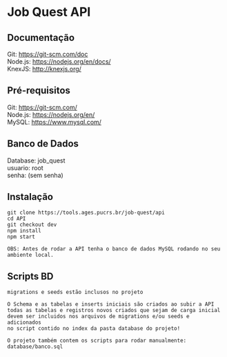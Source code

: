 # Job Quest API

## Documentação
Git: https://git-scm.com/doc <br>
Node.js: https://nodejs.org/en/docs/ <br>
KnexJS: http://knexjs.org/ <br>

## Pré-requisitos
Git: https://git-scm.com/ <br>
Node.js: https://nodejs.org/en/ <br>
MySQL: https://www.mysql.com/ <br>

## Banco de Dados
Database: job_quest  <br>
usuario: root  <br>
senha: (sem senha)  <br>

## Instalação
```
git clone https://tools.ages.pucrs.br/job-quest/api
cd API
git checkout dev
npm install
npm start

OBS: Antes de rodar a API tenha o banco de dados MySQL rodando no seu ambiente local.
```

## Scripts BD
```
migrations e seeds estão inclusos no projeto

O Schema e as tabelas e inserts iniciais são criados ao subir a API
todas as tabelas e registros novos criados que sejam de carga inicial
devem ser incluidos nos arquivos de migrations e/ou seeds e adicionados
no script contido no index da pasta database do projeto!

O projeto também contem os scripts para rodar manualmente:
database/banco.sql
```

